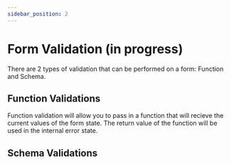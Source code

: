 ```yaml
---
sidebar_position: 2
---
```


# Form Validation (in progress)

There are 2 types of validation that can be performed on a form: Function and Schema.

## Function Validations

Function validation will allow you to pass in a function that will recieve the current values of the form state. The return value of the function will be used in the internal error state.

## Schema Validations
